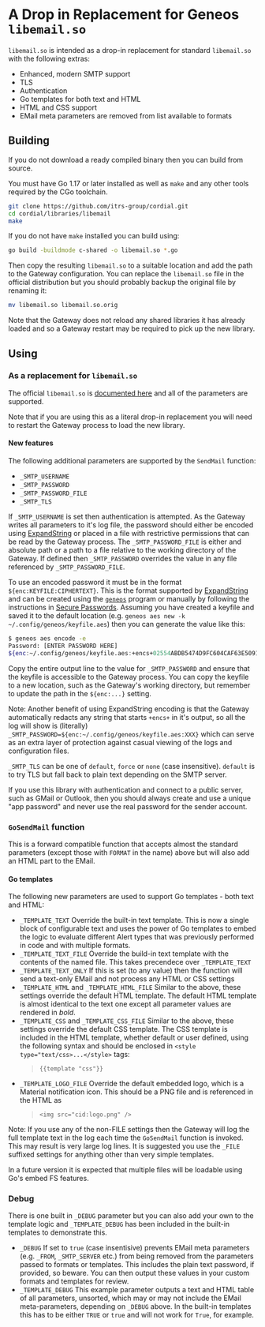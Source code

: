 # A Drop in Replacement for Geneos `libemail.so`

`libemail.so` is intended as a drop-in replacement for standard `libemail.so` with the following extras:

* Enhanced, modern SMTP support
* TLS
* Authentication
* Go templates for both text and HTML
* HTML and CSS support
* EMail meta parameters are removed from list available to formats

## Building

If you do not download a ready compiled binary then you can build from source.

You must have Go 1.17 or later installed as well as `make` and any other tools required by the CGo toolchain.

```bash
git clone https://github.com/itrs-group/cordial.git
cd cordial/libraries/libemail
make
```

If you do not have `make` installed you can build using:

```bash
go build -buildmode c-shared -o libemail.so *.go
```

Then copy the resulting `libemail.so` to a suitable location and add the path to the Gateway configuration. You can replace the `libemail.so` file in the official distribution but you should probably backup the original file by renaming it:

```bash
mv libemail.so libemail.so.orig
```

Note that the Gateway does not reload any shared libraries it has already loaded and so a Gateway restart may be required to pick up the new library.

## Using

### As a replacement for `libemail.so`

The official `libemail.so` is [documented here](https://docs.itrsgroup.com/docs/geneos/current/Gateway_Reference_Guide/geneos_rulesactionsalerts_tr.html#Libemail) and all of the parameters are supported.

Note that if you are using this as a literal drop-in replacement you will need to restart the Gateway process to load the new library.

#### New features

The following additional parameters are supported by the `SendMail` function:

* `_SMTP_USERNAME`
* `_SMTP_PASSWORD`
* `_SMTP_PASSWORD_FILE`
* `_SMTP_TLS`

If `_SMTP_USERNAME` is set then authentication is attempted. As the Gateway writes all parameters to it's log file, the password should either be encoded using [ExpandString](https://pkg.go.dev/github.com/itrs-group/cordial/pkg/config#Config.ExpandString) or placed in a file with restrictive permissions that can be read by the Gateway process. The `_SMTP_PASSWORD_FILE` is either and absolute path or a path to a file relative to the working directory of the Gateway. If defined then `_SMTP_PASSWORD` overrides the value in any file referenced by `_SMTP_PASSWORD_FILE`.

To use an encoded password it must be in the format `${enc:KEYFILE:CIPHERTEXT}`. This is the format supported by [ExpandString](https://pkg.go.dev/github.com/itrs-group/cordial/pkg/config#Config.ExpandString) and can be created using the [`geneos`](/tools/geneos/README.md) program or manually by following the instructions in [Secure Passwords](https://docs.itrsgroup.com/docs/geneos/current/Gateway_Reference_Guide/gateway_secure_passwords.htm). Assuming you have created a keyfile and saved it to the default location (e.g. `geneos aes new -k ~/.config/geneos/keyfile.aes`) then you can generate the value like this:

```bash
$ geneos aes encode -e
Password: [ENTER PASSWORD HERE]
${enc:~/.config/geneos/keyfile.aes:+encs+02554ABDB5474D9FC604CAF63E50918C}
```

Copy the entire output line to the value for `_SMTP_PASSWORD` and ensure that the keyfile is accessible to the Gateway process. You can copy the keyfile to a new location, such as the Gateway's working directory, but remember to update the path in the `${enc:...}` setting.

Note: Another benefit of using ExpandString encoding is that the Gateway automatically redacts any string that starts `+encs+` in it's output, so all the log will show is (literally) `_SMTP_PASSWORD=${enc:~/.config/geneos/keyfile.aes:XXX}` which can serve as an extra layer of protection against casual viewing of the logs and configuration files.

`_SMTP_TLS` can be one of `default`, `force` or `none` (case insensitive). `default` is to try TLS but fall back to plain text depending on the SMTP server.

If you use this library with authentication and connect to a public server, such as GMail or Outlook, then you should always create and use a unique "app password" and never use the real password for the sender account.

### `GoSendMail` function

This is a forward compatible function that accepts almost the standard parameters (except those with `FORMAT` in the name) above but will also add an HTML part to the EMail.

#### Go templates

The following new parameters are used to support Go templates - both text and HTML:

* `_TEMPLATE_TEXT`
  Override the built-in text template. This is now a single block of configurable text and uses the power of Go templates to embed the logic to evaluate different Alert types that was previously performed in code and with multiple formats.
* `_TEMPLATE_TEXT_FILE`
  Override the build-in text template with the contents of the named file. This takes precendece over `_TEMPLATE_TEXT`
* `_TEMPLATE_TEXT_ONLY`
  If this is set (to any value) then the function will send a text-only EMail and not process any HTML or CSS settings
* `_TEMPLATE_HTML` and `_TEMPLATE_HTML_FILE`
  Similar to the above, these settings override the default HTML template. The default HTML template is almost identical to the text one except all parameter values are rendered in *bold*.
* `_TEMPLATE_CSS` and `_TEMPLATE_CSS_FILE`
  Similar to the above, these settings override the default CSS template. The CSS template is included in the HTML template, whether default or user defined, using the following syntax and should be enclosed in `<style type="text/css>...</style>` tags:
  > ```{{template "css"}}```
* `_TEMPLATE_LOGO_FILE`
  Override the default embedded logo, which is a Material notification icon. This should be a PNG file and is referenced in the HTML as
  > ```<img src="cid:logo.png" />```

Note: If you use any of the non-FILE settings then the Gateway will log the full template text in the log each time the `GoSendMail` function is invoked. This may result is very large log lines. It is suggested you use the `_FILE` suffixed settings for anything other than very simple templates.

In a future version it is expected that multiple files will be loadable using Go's embed FS features.

### Debug

There is one built in `_DEBUG` parameter but you can also add your own to the template logic and `_TEMPLATE_DEBUG` has been included in the built-in templates to demonstrate this.

* `_DEBUG`
  If set to `true` (case insentisive) prevents EMail meta parameters (e.g. `_FROM`, `_SMTP_SERVER` etc.) from being removed from the parameters passed to formats or templates. This includes the plain text password, if provided, so beware. You can then output these values in your custom formats and templates for review.
* `_TEMPLATE_DEBUG`
  This example parameter outputs a text and HTML table of all parameters, unsorted, which may or may not include the EMail meta-parameters, depending on `_DEBUG` above. In the built-in templates this has to be either `TRUE` or `true` and will not work for `True`, for example.
